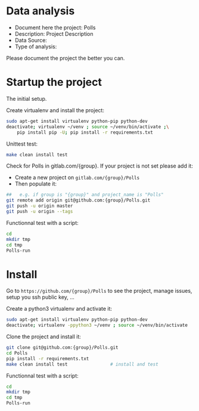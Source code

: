 # Data analysis
- Document here the project: Polls
- Description: Project Description
- Data Source:
- Type of analysis:

Please document the project the better you can.

# Startup the project

The initial setup.

Create virtualenv and install the project:
```bash
sudo apt-get install virtualenv python-pip python-dev
deactivate; virtualenv ~/venv ; source ~/venv/bin/activate ;\
    pip install pip -U; pip install -r requirements.txt
```

Unittest test:
```bash
make clean install test
```

Check for Polls in gitlab.com/{group}.
If your project is not set please add it:

- Create a new project on `gitlab.com/{group}/Polls`
- Then populate it:

```bash
##   e.g. if group is "{group}" and project_name is "Polls"
git remote add origin git@github.com:{group}/Polls.git
git push -u origin master
git push -u origin --tags
```

Functionnal test with a script:

```bash
cd
mkdir tmp
cd tmp
Polls-run
```

# Install

Go to `https://github.com/{group}/Polls` to see the project, manage issues,
setup you ssh public key, ...

Create a python3 virtualenv and activate it:

```bash
sudo apt-get install virtualenv python-pip python-dev
deactivate; virtualenv -ppython3 ~/venv ; source ~/venv/bin/activate
```

Clone the project and install it:

```bash
git clone git@github.com:{group}/Polls.git
cd Polls
pip install -r requirements.txt
make clean install test                # install and test
```
Functionnal test with a script:

```bash
cd
mkdir tmp
cd tmp
Polls-run
```
